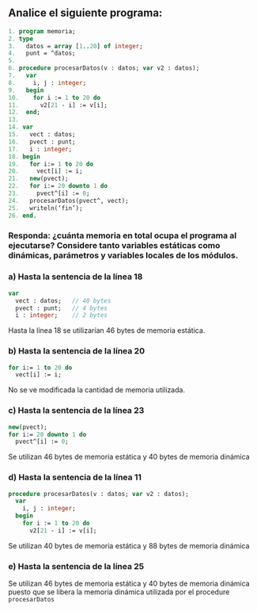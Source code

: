 ## Analice el siguiente programa:
```pascal
1. program memoria;
2. type
3.   datos = array [1..20] of integer;
4.   punt = ^datos;
5.
6. procedure procesarDatos(v : datos; var v2 : datos);
7.   var
8.     i, j : integer;
9.   begin
10.    for i := 1 to 20 do
11.      v2[21 - i] := v[i];
12.  end;
13.
14. var
15.   vect : datos;
16.   pvect : punt;
17.   i : integer;
18. begin
19.   for i:= 1 to 20 do
20.     vect[i] := i;
21.   new(pvect);
22.   for i:= 20 downto 1 do
23.     pvect^[i] := 0;
24.   procesarDatos(pvect^, vect);
25.   writeln(‘fin’);
26. end.
```

### Responda: ¿cuánta memoria en total ocupa el programa al ejecutarse? Considere tanto variables estáticas como dinámicas, parámetros y variables locales de los módulos.

### a) Hasta la sentencia de la línea 18
```pascal
var
  vect : datos;   // 40 bytes
  pvect : punt;   // 4 bytes
  i : integer;    // 2 bytes
```
Hasta la línea 18 se utilizarían 46 bytes de memoria estática.

### b) Hasta la sentencia de la línea 20
```pascal
for i:= 1 to 20 do
  vect[i] := i;
```
No se ve modificada la cantidad de memoria utilizada.

### c) Hasta la sentencia de la línea 23
```pascal
new(pvect);
for i:= 20 downto 1 do
  pvect^[i] := 0;
```
Se utilizan 46 bytes de memoria estática y 40 bytes de memoria dinámica

### d) Hasta la sentencia de la línea 11
```pascal
procedure procesarDatos(v : datos; var v2 : datos);
  var
    i, j : integer;
  begin
    for i := 1 to 20 do
      v2[21 - i] := v[i];
```
Se utilizan 40 bytes de memoria estática y 88 bytes de memoria dinámica

### e) Hasta la sentencia de la línea 25
Se utilizan 46 bytes de memoria estática y 40 bytes de memoria dinámica puesto que se libera la memoria dinámica utilizada por el procedure `procesarDatos`